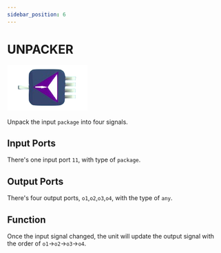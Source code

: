 ```yaml
---
sidebar_position: 6
---
```

# UNPACKER
![UNPACKER](./img/UNPACKER.png)

Unpack the input `package` into four signals.

## Input Ports

There's one input port `11`, with type of `package`.

## Output Ports

There's four output ports, `o1`,`o2`,`o3`,`o4`, with the type of `any`.

## Function
Once the input signal changed, the unit will update the output signal with the order of `o1`->`o2`->`o3`->`o4`.
